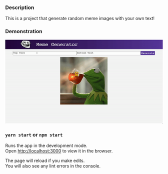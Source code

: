 ### Description

This is a project that generate random meme images with your own text!

### Demonstration

![Alt text](Demonstration.gif)

### `yarn start` or `npm start`

Runs the app in the development mode.\
Open [http://localhost:3000](http://localhost:3000) to view it in the browser.

The page will reload if you make edits.\
You will also see any lint errors in the console.


